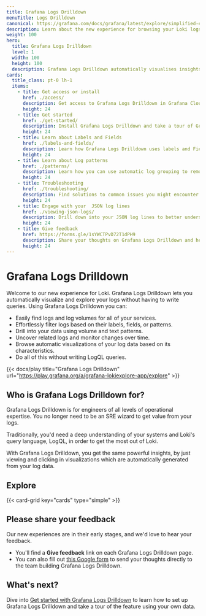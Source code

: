 ```yaml
---
title: Grafana Logs Drilldown
menuTitle: Logs Drilldown
canonical: https://grafana.com/docs/grafana/latest/explore/simplified-exploration/logs/
description: Learn about the new experience for browsing your Loki logs without writing queries.
weight: 100
hero:
  title: Grafana Logs Drilldown
  level: 1
  width: 100
  height: 100
  description: Grafana Logs Drilldown automatically visualises insights from your Loki logs.
cards:
  title_class: pt-0 lh-1
  items:
    - title: Get access or install
      href: ./access/
      description: Get access to Grafana Logs Drilldown in Grafana Cloud or in your own stack.
      height: 24
    - title: Get started
      href: ./get-started/
      description: Install Grafana Logs Drilldown and take a tour of Grafana Logs Drilldown using your own data.
      height: 24
    - title: Learn about Labels and Fields
      href: ./labels-and-fields/
      description: Learn how Grafana Logs Drilldown uses labels and Fields to help you explore your Loki logs.
      height: 24
    - title: Learn about Log patterns
      href: ./patterns/
      description: Learn how you can use automatic log grouping to remove noise and find hard to locate logs.
      height: 24
    - title: Troubleshooting
      href: ./troubleshooting/
      description: Find solutions to common issues you might encounter when using Grafana Logs Drilldown.
      height: 24
    - title: Engage with your  JSON log lines
      href: ./viewing-json-logs/
      description: Drill down into your JSON log lines to better understand your log line data.
      height: 24
    - title: Give feedback
      href: https://forms.gle/1sYWCTPvD72T1dPH9
      description: Share your thoughts on Grafana Logs Drilldown and help us improve the experience.
      height: 24
---
```


# Grafana Logs Drilldown

Welcome to our new experience for Loki. Grafana Logs Drilldown lets you automatically visualize and explore your logs without having to write queries.
Using Grafana Logs Drilldown you can:

- Easily find logs and log volumes for all of your services.
- Effortlessly filter logs based on their labels, fields, or patterns.
- Drill into your data using volume and text patterns.
- Uncover related logs and monitor changes over time.
- Browse automatic visualizations of your log data based on its characteristics.
- Do all of this without writing LogQL queries.

{{< docs/play title="Grafana Logs Drilldown" url="https://play.grafana.org/a/grafana-lokiexplore-app/explore" >}}

## Who is Grafana Logs Drilldown for?

Grafana Logs Drilldown is for engineers of all levels of operational expertise. You no longer need to be an SRE wizard to get value from your logs.

Traditionally, you'd need a deep understanding of your systems and Loki's query language, LogQL, in order to get the most out of Loki.

With Grafana Logs Drilldown, you get the same powerful insights, by just viewing and clicking in visualizations which are automatically generated from your log data.

## Explore

{{< card-grid key="cards" type="simple" >}}

## Please share your feedback

Our new experiences are in their early stages, and we'd love to hear your feedback.

- You'll find a **Give feedback** link on each Grafana Logs Drilldown page.
- You can also fill out [this Google form](https://forms.gle/1sYWCTPvD72T1dPH9) to send your thoughts directly to the team building Grafana Logs Drilldown.

## What's next?

Dive into [Get started with Grafana Logs Drilldown](get-started/) to learn how to set up Grafana Logs Drilldown and take a tour of the feature using your own data.
